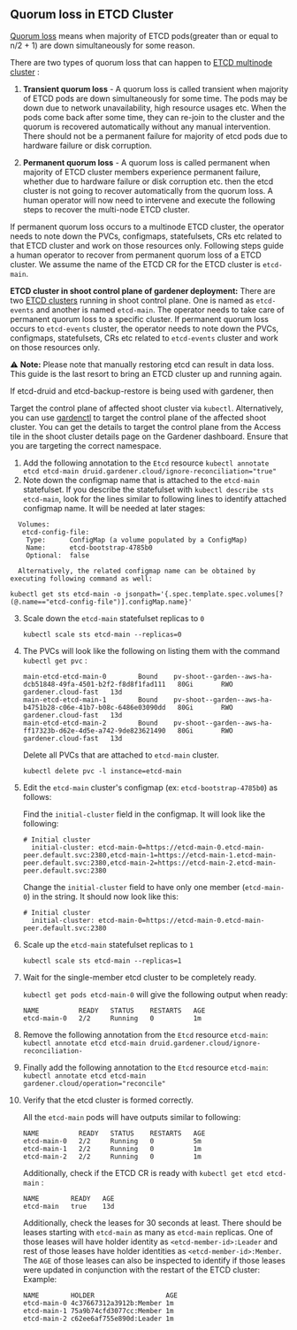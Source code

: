 ## Quorum loss in ETCD Cluster
[Quorum loss](https://etcd.io/docs/v3.4/op-guide/recovery/) means when majority of ETCD pods(greater than or equal to n/2 + 1) are down simultaneously for some reason. 

There are two types of quorum loss that can happen to [ETCD multinode cluster](https://github.com/gardener/etcd-druid/tree/master/docs/proposals/multi-node) :

1. **Transient quorum loss** - A quorum loss is called transient when majority of ETCD pods are down simultaneously for some time. The pods may be down due to network unavailability, high resource usages etc. When the pods come back after some time, they can re-join to the cluster and the quorum is recovered automatically without any manual intervention. There should not be a permanent failure for majority of etcd pods due to hardware failure or disk corruption.

2. **Permanent quorum loss** - A quorum loss is called permanent when majority of ETCD cluster members experience permanent failure, whether due to hardware failure or disk corruption etc. then the etcd cluster is not going to recover automatically from the quorum loss. A human operator will now need to intervene and execute the following steps to recover the multi-node ETCD cluster.

If permanent quorum loss occurs to a multinode ETCD cluster, the operator needs to note down the PVCs, configmaps, statefulsets, CRs etc related to that ETCD cluster and work on those resources only. Following steps guide a human operator to recover from permanent quorum loss of a ETCD cluster. We assume the name of the ETCD CR for the ETCD cluster is `etcd-main`.

**ETCD cluster in shoot control plane of gardener deployment:**
There are two [ETCD clusters](https://github.com/gardener/etcd-druid/tree/master/docs/proposals/multi-node) running in shoot control plane. One is named as `etcd-events` and another is named `etcd-main`. The operator needs to take care of permanent quorum loss to a specific cluster. If permanent quorum loss occurs to `etcd-events` cluster, the operator needs to note down the PVCs, configmaps, statefulsets, CRs etc related to `etcd-events` cluster and work on those resources only. 

:warning: **Note:** Please note that manually restoring etcd can result in data loss. This guide is the last resort to bring an ETCD cluster up and running again.

   If etcd-druid and etcd-backup-restore is being used with gardener, then 

   Target the control plane of affected shoot cluster via `kubectl`. Alternatively, you can use [gardenctl](https://github.com/gardener/gardenctl-v2) to target the control plane of the affected shoot cluster. You can get the details to target the control plane from the Access tile in the shoot cluster details page on the Gardener dashboard. Ensure that you are targeting the correct namespace.
   
   1. Add the following annotation to the `Etcd` resource `kubectl annotate etcd etcd-main druid.gardener.cloud/ignore-reconciliation="true"`
   2. Note down the configmap name that is attached to the `etcd-main` statefulset. If you describe the statefulset with `kubectl describe sts etcd-main`, look for the lines similar to following lines to identify attached configmap name. It will be needed at later stages:

   ```
     Volumes:
      etcd-config-file:
       Type:      ConfigMap (a volume populated by a ConfigMap)
       Name:      etcd-bootstrap-4785b0
       Optional:  false
   ```

      Alternatively, the related configmap name can be obtained by executing following command as well:
   `kubectl get sts etcd-main -o jsonpath='{.spec.template.spec.volumes[?(@.name=="etcd-config-file")].configMap.name}'`

   3. Scale down the `etcd-main` statefulset replicas to `0`

      `kubectl scale sts etcd-main --replicas=0`
   4. The PVCs will look like the following on listing them with the command `kubectl get pvc` :
      
      ```
      main-etcd-etcd-main-0        Bound    pv-shoot--garden--aws-ha-dcb51848-49fa-4501-b2f2-f8d8f1fad111   80Gi       RWO            gardener.cloud-fast   13d
      main-etcd-etcd-main-1        Bound    pv-shoot--garden--aws-ha-b4751b28-c06e-41b7-b08c-6486e03090dd   80Gi       RWO            gardener.cloud-fast   13d
      main-etcd-etcd-main-2        Bound    pv-shoot--garden--aws-ha-ff17323b-d62e-4d5e-a742-9de823621490   80Gi       RWO            gardener.cloud-fast   13d
      ```
      Delete all PVCs that are attached to `etcd-main` cluster.

      `kubectl delete pvc -l instance=etcd-main`
   5. Edit the `etcd-main` cluster's configmap (ex: `etcd-bootstrap-4785b0`) as follows:
      
      Find the `initial-cluster` field in the configmap. It will look like the following:
      ```
      # Initial cluster
        initial-cluster: etcd-main-0=https://etcd-main-0.etcd-main-peer.default.svc:2380,etcd-main-1=https://etcd-main-1.etcd-main-peer.default.svc:2380,etcd-main-2=https://etcd-main-2.etcd-main-peer.default.svc:2380
      ```

      Change the `initial-cluster` field to have only one member (`etcd-main-0`) in the string. It should now look like this:

      ```
      # Initial cluster
        initial-cluster: etcd-main-0=https://etcd-main-0.etcd-main-peer.default.svc:2380
      ```
   6. Scale up the `etcd-main` statefulset replicas to `1`

      `kubectl scale sts etcd-main --replicas=1`
   7. Wait for the single-member etcd cluster to be completely ready.

      `kubectl get pods etcd-main-0` will give the following output when ready:
      ```
      NAME          READY   STATUS    RESTARTS   AGE
      etcd-main-0   2/2     Running   0          1m
      ```
   8. Remove the following annotation from the `Etcd` resource `etcd-main`: `kubectl annotate etcd etcd-main druid.gardener.cloud/ignore-reconciliation-`
   9. Finally add the following annotation to the `Etcd` resource `etcd-main`: `kubectl annotate etcd etcd-main gardener.cloud/operation="reconcile"`
   10. Verify that the etcd cluster is formed correctly.

       All the `etcd-main` pods will have outputs similar to following:
       ```
       NAME          READY   STATUS    RESTARTS   AGE
       etcd-main-0   2/2     Running   0          5m
       etcd-main-1   2/2     Running   0          1m
       etcd-main-2   2/2     Running   0          1m
       ```
       Additionally, check if the ETCD CR is ready with `kubectl get etcd etcd-main` :
       ```                                                                                                                                                 ✹
       NAME        READY   AGE
       etcd-main   true    13d
       ```

       Additionally, check the leases for 30 seconds at least. There should be leases starting with `etcd-main` as many as `etcd-main` replicas. One of those leases will have holder identity as `<etcd-member-id>:Leader` and rest of those leases have holder identities as `<etcd-member-id>:Member`. The `AGE` of those leases can also be inspected to identify if those leases were updated in conjunction with the restart of the ETCD cluster: Example:
       
       ```
       NAME        HOLDER                  AGE
       etcd-main-0 4c37667312a3912b:Member 1m
       etcd-main-1 75a9b74cfd3077cc:Member 1m
       etcd-main-2 c62ee6af755e890d:Leader 1m
       ```